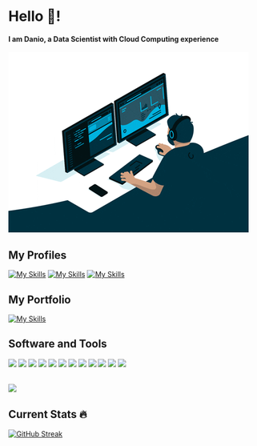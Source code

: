 # Hello 👋!

#### I am Danio, a Data Scientist with Cloud Computing experience </br>
![](https://github.com/daniocionini/daniocionini/blob/main/giphy.gif)


## My Profiles
[![My Skills](https://skillicons.dev/icons?i=linkedin)](https://www.linkedin.com/in/daniocionini) [![My Skills](https://skillicons.dev/icons?i=stackoverflow)](https://stackoverflow.com/users/16124834/d-cio) [![My Skills](https://skillicons.dev/icons?i=twitter)](https://twitter.com/data_cioninidan)


## My Portfolio
[![My Skills](https://skillicons.dev/icons?i=github)](https://daniocionini.github.io)


## Software and Tools 
<img src="https://cdn.jsdelivr.net/gh/devicons/devicon/icons/mysql/mysql-original-wordmark.svg" height="80"> <img src="https://cdn.jsdelivr.net/gh/devicons/devicon/icons/postgresql/postgresql-plain-wordmark.svg" height="60"> <img src="https://cdn.jsdelivr.net/gh/devicons/devicon/icons/python/python-original-wordmark.svg" height="60"> <img src="https://cdn.jsdelivr.net/gh/devicons/devicon/icons/html5/html5-plain-wordmark.svg" height="60"> <img src="https://cdn.jsdelivr.net/gh/devicons/devicon/icons/matlab/matlab-original.svg" height="60"> <img src="https://cdn.jsdelivr.net/gh/devicons/devicon/icons/php/php-plain.svg" height="60"> <img src="https://cdn.jsdelivr.net/gh/devicons/devicon/icons/css3/css3-plain-wordmark.svg" height="60"> <img src="https://cdn.jsdelivr.net/gh/devicons/devicon/icons/amazonwebservices/amazonwebservices-plain-wordmark.svg" height="85"> <img src="https://cdn.jsdelivr.net/gh/devicons/devicon/icons/fastapi/fastapi-original-wordmark.svg" height="90"> <img src="https://cdn.jsdelivr.net/gh/devicons/devicon/icons/git/git-plain-wordmark.svg" height="75"> <img src="https://cdn.jsdelivr.net/gh/devicons/devicon/icons/vscode/vscode-original-wordmark.svg" height="70"> <img src="https://cdn.jsdelivr.net/gh/devicons/devicon/icons/atom/atom-original.svg" height="60">
          
          
</br> 
<img src="https://camo.githubusercontent.com/76ce88ff28bafd25d82d7faf18a6fe762079b79a34472a7c8067e2f1ca55e40f/68747470733a2f2f6d656469612e67697068792e636f6d2f6d656469612f48364b75735a38707a787479796d626c6e452f67697068792e676966" width="120">


## Current Stats :fire:
[![GitHub Streak](https://streak-stats.demolab.com/?user=daniocionini&theme=dark)](https://git.io/streak-stats)
